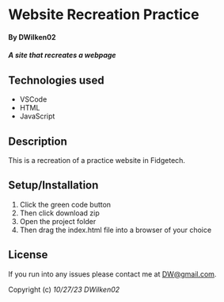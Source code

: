 # Website Recreation Practice

#### By **DWilken02**

#### _A site that recreates a webpage_

## Technologies used

* VSCode
* HTML
* JavaScript

## Description

This is a recreation of a practice website in Fidgetech.

## Setup/Installation

1. Click the green code button
2. Then click download zip
3. Open the project folder
4. Then drag the index.html file into a browser of your choice

## License

If you run into any issues please contact me at DW@gmail.com.

Copyright (c) _10/27/23_ _DWilken02_